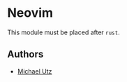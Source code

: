 # Neovim

This module must be placed after `rust`.

## Authors

- [Michael Utz](https://github.com/theutz)
